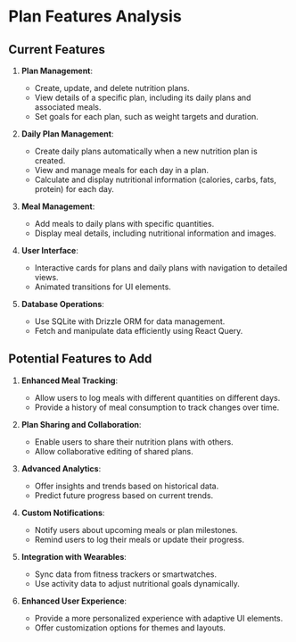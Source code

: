 # Plan Features Analysis

## Current Features

1. **Plan Management**:
   - Create, update, and delete nutrition plans.
   - View details of a specific plan, including its daily plans and associated meals.
   - Set goals for each plan, such as weight targets and duration.

2. **Daily Plan Management**:
   - Create daily plans automatically when a new nutrition plan is created.
   - View and manage meals for each day in a plan.
   - Calculate and display nutritional information (calories, carbs, fats, protein) for each day.

3. **Meal Management**:
   - Add meals to daily plans with specific quantities.
   - Display meal details, including nutritional information and images.

4. **User Interface**:
   - Interactive cards for plans and daily plans with navigation to detailed views.
   - Animated transitions for UI elements.

5. **Database Operations**:
   - Use SQLite with Drizzle ORM for data management.
   - Fetch and manipulate data efficiently using React Query.

## Potential Features to Add

1. **Enhanced Meal Tracking**:
   - Allow users to log meals with different quantities on different days.
   - Provide a history of meal consumption to track changes over time.

2. **Plan Sharing and Collaboration**:
   - Enable users to share their nutrition plans with others.
   - Allow collaborative editing of shared plans.

3. **Advanced Analytics**:
   - Offer insights and trends based on historical data.
   - Predict future progress based on current trends.

4. **Custom Notifications**:
   - Notify users about upcoming meals or plan milestones.
   - Remind users to log their meals or update their progress.

5. **Integration with Wearables**:
   - Sync data from fitness trackers or smartwatches.
   - Use activity data to adjust nutritional goals dynamically.

6. **Enhanced User Experience**:
   - Provide a more personalized experience with adaptive UI elements.
   - Offer customization options for themes and layouts.
